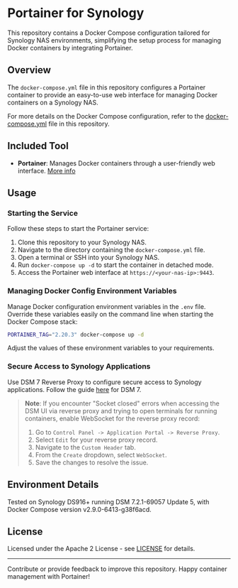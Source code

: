 # Portainer for Synology

This repository contains a Docker Compose configuration tailored for Synology NAS environments, simplifying the setup process for managing Docker containers by integrating Portainer.

## Overview

The `docker-compose.yml` file in this repository configures a Portainer container to provide an easy-to-use web interface for managing Docker containers on a Synology NAS.

For more details on the Docker Compose configuration, refer to the [docker-compose.yml](docker-compose.yml) file in this repository.

## Included Tool

- **Portainer**: Manages Docker containers through a user-friendly web interface. [More info](https://www.portainer.io/)

## Usage

### Starting the Service

Follow these steps to start the Portainer service:

1. Clone this repository to your Synology NAS.
2. Navigate to the directory containing the `docker-compose.yml` file.
3. Open a terminal or SSH into your Synology NAS.
4. Run `docker-compose up -d` to start the container in detached mode.
5. Access the Portainer web interface at `https://<your-nas-ip>:9443`.

### Managing Docker Config Environment Variables

Manage Docker configuration environment variables in the `.env` file. Override these variables easily on the command line when starting the Docker Compose stack:

```bash
PORTAINER_TAG="2.20.3" docker-compose up -d
```

Adjust the values of these environment variables to your requirements.

### Secure Access to Synology Applications

Use DSM 7 Reverse Proxy to configure secure access to Synology applications. Follow the guide [here](https://mariushosting.com/synology-how-to-use-reverse-proxy-on-dsm-7/) for DSM 7.

> **Note**: If you encounter "Socket closed" errors when accessing the DSM UI via reverse proxy and trying to open terminals for running containers, enable WebSocket for the reverse proxy record:
>
> 1. Go to `Control Panel -> Application Portal -> Reverse Proxy`.
> 2. Select `Edit` for your reverse proxy record.
> 3. Navigate to the `Custom Header` tab.
> 4. From the `Create` dropdown, select `WebSocket`.
> 5. Save the changes to resolve the issue.

## Environment Details

Tested on Synology DS916+ running DSM 7.2.1-69057 Update 5, with Docker Compose version v2.9.0-6413-g38f6acd.

## License

Licensed under the Apache 2 License - see [LICENSE](LICENSE) for details.

---

Contribute or provide feedback to improve this repository. Happy container management with Portainer!
